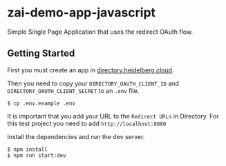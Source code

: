 # zai-demo-app-javascript

Simple Single Page Application that uses the redirect OAuth flow.

## Getting Started

First you must create an app in [directory.heidelberg.cloud](https://directory.heidelberg.cloud/).

Then you need to copy your `DIRECTORY_OAUTH_CLIENT_ID` and `DIRECTORY_OAUTH_CLIENT_SECRET` to an `.env` file.

```
$ cp .env.example .env
```

It is important that you add your URL to the `Redirect URLs` in Directory.
For this test project you need to add `http://localhost:8080`

Install the dependencies and run the dev server.

```
$ npm install
$ npm run start:dev
```
